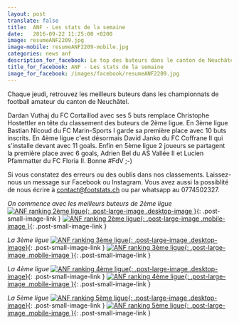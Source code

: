 ```yaml
---
layout: post
translate: false
title:  ANF - Les stats de la semaine
date:   2016-09-22 11:25:00 +0200
image: resumeANF2209.jpg
image-mobile: resumeANF2209-mobile.jpg
categories: news anf
description_for_facebook: Le top des buteurs dans le canton de Neuchâtel.
title_for_facebook: ANF - Les stats de la semaine
image_for_facebook: /images/facebook/resumeANF2209.jpg
---
```

Chaque jeudi, retrouvez les meilleurs buteurs dans les championnats de football amateur du canton de Neuchâtel.

Dardan Vuthaj du FC Cortaillod avec ses 5 buts remplace Christophe Hostettler en tête du classement des buteurs de 2ème ligue. En 3ème ligue Bastian Nicoud	du FC Marin-Sports I garde sa première place avec 10 buts inscrits. En 4ème ligue c'est désormais David Janko	du FC Coffrane II qui s'installe devant avec 11 goals. Enfin en 5ème ligue 2 joueurs se partagent la première place avec 6 goals, Adrien Bel du AS Vallée II et Lucien Pfammatter	du FC Floria II. Bonne #FdV ;-)

Si vous constatez des erreurs ou des oublis dans nos classements. Laissez-nous un message sur Facebook ou Instagram. Vous avez aussi la possiblité de nous écrire à contact@footstats.ch ou par whatsapp au 0774502327.

_On commence avec les meilleurs buteurs de 2ème ligue_
[![ANF ranking 2ème ligue]({{site.url}}/images/posts/rankings/resumeANF22209.jpg){: .post-large-image .desktop-image }]({{site.url}}/images/posts/rankings/resumeANF22209.jpg){: .post-small-image-link }
[![ANF ranking 2ème ligue]({{site.url}}/images/posts/rankings/resumeANF22209-mobile.jpg){: .post-large-image .mobile-image }]({{site.url}}/images/posts/rankings/resumeANF22209-mobile.jpg){: .post-small-image-link }

_La 3ème ligue_
[![ANF ranking 3ème ligue]({{site.url}}/images/posts/rankings/resumeANF32209.jpg){: .post-large-image .desktop-image}]({{site.url}}/images/posts/rankings/resumeANF32209.jpg){: .post-small-image-link }
[![ANF ranking 3ème ligue]({{site.url}}/images/posts/rankings/resumeANF32209-mobile.jpg){: .post-large-image .mobile-image }]({{site.url}}/images/posts/rankings/resumeANF32209-mobile.jpg){: .post-small-image-link }

_La 4ème ligue_
[![ANF ranking 4ème ligue]({{site.url}}/images/posts/rankings/resumeANF42209.jpg){: .post-large-image .desktop-image}]({{site.url}}/images/posts/rankings/resumeANF42209.jpg){: .post-small-image-link }
[![ANF ranking 4ème ligue]({{site.url}}/images/posts/rankings/resumeANF42209-mobile.jpg){: .post-large-image .mobile-image }]({{site.url}}/images/posts/rankings/resumeANF42209-mobile.jpg){: .post-small-image-link }

_La 5ème ligue_
[![ANF ranking 5ème ligue]({{site.url}}/images/posts/rankings/resumeANF52209.jpg){: .post-large-image .desktop-image}]({{site.url}}/images/posts/rankings/resumeANF52209.jpg){: .post-small-image-link }
[![ANF ranking 5ème ligue]({{site.url}}/images/posts/rankings/resumeANF52209-mobile.jpg){: .post-large-image .mobile-image }]({{site.url}}/images/posts/rankings/resumeANF52209-mobile.jpg){: .post-small-image-link }